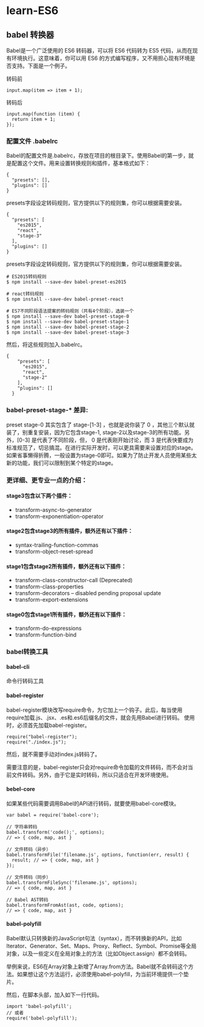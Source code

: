 # learn-ES6

## babel 转换器 ##

Babel是一个广泛使用的 ES6 转码器，可以将 ES6 代码转为 ES5 代码，从而在现有环境执行。这意味着，你可以用 ES6 的方式编写程序，又不用担心现有环境是否支持。下面是一个例子。

转码前

```
input.map(item => item + 1);
```

转码后

```
input.map(function (item) {
  return item + 1;
});
```

### 配置文件 .babelrc ###

Babel的配置文件是.babelrc，存放在项目的根目录下。使用Babel的第一步，就是配置这个文件。用来设置转换规则和插件，基本格式如下：

```
{
  "presets": [],
  "plugins": []
}
```

presets字段设定转码规则，官方提供以下的规则集，你可以根据需要安装。

```
{
  "presets": [
    "es2015",
    "react",
    "stage-3"
  ],
  "plugins": []
}
```

presets字段设定转码规则，官方提供以下的规则集，你可以根据需要安装。

```
# ES2015转码规则
$ npm install --save-dev babel-preset-es2015

# react转码规则
$ npm install --save-dev babel-preset-react

# ES7不同阶段语法提案的转码规则（共有4个阶段），选装一个
$ npm install --save-dev babel-preset-stage-0
$ npm install --save-dev babel-preset-stage-1
$ npm install --save-dev babel-preset-stage-2
$ npm install --save-dev babel-preset-stage-3
```

然后，将这些规则加入.babelrc。

```
{
    "presets": [
      "es2015",
      "react",
      "stage-2"
    ],
    "plugins": []
  }
```

### babel-preset-stage-* 差异: ###

preset stage-0 其实包含了 stage-[1-3] ，也就是说你装了 0 ，其他三个默认就装了，别重复安装，因为它包含stage-1, stage-2以及stage-3的所有功能。另外，[0-3] 是代表了不同阶段，但， 0 是代表刚开始讨论，而 3 是代表快要成为标准规范了，切忌搞混。在进行实际开发时，可以更具需要来设置对应的stage。如果省事懒得折腾，一般设置为stage-0即可。如果为了防止开发人员使用某些太新的功能，我们可以限制到某个特定的stage。

### 更详细、更专业一点的介绍： ###
#### stage3包含以下两个插件： ####

- transform-async-to-generator
- transform-exponentiation-operator

#### stage2包含stage3的所有插件，额外还有以下插件： ####

- syntax-trailing-function-commas
- transform-object-reset-spread

#### stage1包含stage2所有插件，额外还有以下插件： ####

- transform-class-constructor-call (Deprecated)
- transform-class-properties
- transform-decorators – disabled pending proposal update
- transform-export-extensions

#### stage0包含stage1所有插件，额外还有以下插件： ####

- transform-do-expressions
- transform-function-bind

### babel转换工具 ###

#### babel-cli ####

命令行转码工具

#### babel-register ####

babel-register模块改写require命令，为它加上一个钩子。此后，每当使用require加载.js、.jsx、.es和.es6后缀名的文件，就会先用Babel进行转码。
使用时，必须首先加载babel-register。

```
require("babel-register");
require("./index.js");
```

然后，就不需要手动对index.js转码了。

需要注意的是，babel-register只会对require命令加载的文件转码，而不会对当前文件转码。另外，由于它是实时转码，所以只适合在开发环境使用。

#### bebel-core ####

如果某些代码需要调用Babel的API进行转码，就要使用babel-core模块。

```
var babel = require('babel-core');

// 字符串转码
babel.transform('code();', options);
// => { code, map, ast }

// 文件转码（异步）
babel.transformFile('filename.js', options, function(err, result) {
  result; // => { code, map, ast }
});

// 文件转码（同步）
babel.transformFileSync('filename.js', options);
// => { code, map, ast }

// Babel AST转码
babel.transformFromAst(ast, code, options);
// => { code, map, ast }
```

#### babel-polyfill ####

Babel默认只转换新的JavaScript句法（syntax），而不转换新的API，比如Iterator、Generator、Set、Maps、Proxy、Reflect、Symbol、Promise等全局对象，以及一些定义在全局对象上的方法（比如Object.assign）都不会转码。

举例来说，ES6在Array对象上新增了Array.from方法。Babel就不会转码这个方法。如果想让这个方法运行，必须使用babel-polyfill，为当前环境提供一个垫片。

然后，在脚本头部，加入如下一行代码。

```
import 'babel-polyfill';
// 或者
require('babel-polyfill');
```
